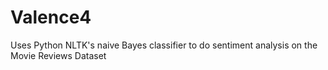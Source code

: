 # Valence4
Uses Python NLTK's naive Bayes classifier to do sentiment analysis on the Movie Reviews Dataset
